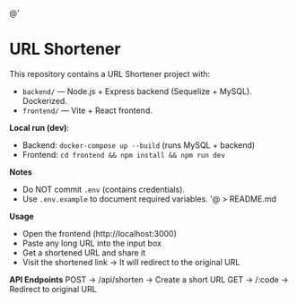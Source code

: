 @'
# URL Shortener

This repository contains a URL Shortener project with:

- `backend/` — Node.js + Express backend (Sequelize + MySQL). Dockerized.
- `frontend/` — Vite + React frontend.

**Local run (dev)**:
- Backend: `docker-compose up --build` (runs MySQL + backend)
- Frontend: `cd frontend && npm install && npm run dev`

**Notes**
- Do NOT commit `.env` (contains credentials).
- Use `.env.example` to document required variables.
'@ > README.md

**Usage**
- Open the frontend (http://localhost:3000)
- Paste any long URL into the input box
- Get a shortened URL and share it
- Visit the shortened link → It will redirect to the original URL

**API Endpoints**
POST ->	 /api/shorten ->	Create a short URL
GET	 ->   /:code      ->  Redirect to original URL
